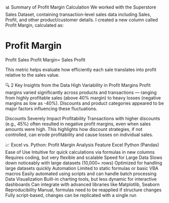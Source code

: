 📊 Summary of Profit Margin Calculation
We worked with the Superstore Sales Dataset, containing transaction-level sales data including Sales, Profit, and other product/customer details. I created a new column called Profit Margin, calculated as:

Profit Margin
=
Profit
Sales
Profit Margin= 
Sales
Profit
​
 
This metric helps evaluate how efficiently each sale translates into profit relative to the sales value.

🔍 2 Key Insights from the Data
High Variability in Profit Margins
Profit margins varied significantly across products and transactions — ranging from highly profitable sales (above 40% margin) to heavy losses (negative margins as low as -40%). Discounts and product categories appeared to be major factors influencing these fluctuations.

Discounts Severely Impact Profitability
Transactions with higher discounts (e.g., 45%) often resulted in negative profit margins, even when sales amounts were high. This highlights how discount strategies, if not controlled, can erode profitability and cause losses on individual sales.

📈 Excel vs. Python: Profit Margin Analysis
Feature	Excel	Python (Pandas)
Ease of Use	Intuitive for quick calculations via formulas in new columns	Requires coding, but very flexible and scalable
Speed for Large Data	Slows down noticeably with large datasets (10,000+ rows)	Optimized for handling large datasets quickly
Automation	Limited to static formulas or basic VBA macros	Easily automated using scripts and can handle batch processing
Data Visualization	Built-in charting tools, but less dynamic for interactive dashboards	Can integrate with advanced libraries like Matplotlib, Seaborn
Reproducibility	Manual, formulas need to be reapplied if structure changes	Fully script-based, changes can be replicated with a single run
